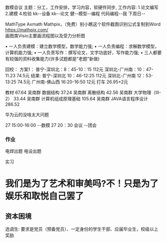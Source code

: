 数模会议
 主题：分工，工作安排，学习内容，软硬件同步,
工作内容:
1.论文编写  
2.建模
4.检验
kk--设备
kk--论文
健--模型--编程
代码编程--我
下周日--

MathType
Axmath
Mathpix，（免费）别小瞧这个软件截图识别公式复制到Word https://mathpix.com/   
画图类Visio主要画流程图以及受力分析图

• 一人负责建模：建立数学模型，数学能力强;
• 一人负责编程：求解数学模型，计算机能力强;
• 一人负责写作：撰写论文，文字功底好，写作能力强;
• 三人都要有较强的资料收集能力(许多试题都是”老题”新做)



回校：
方案1：
普宁-深圳北：8：45-10：15    112元
深圳北-广州南：10：47-11.23  74.5元
结果:
普宁-深圳北    10：46-12:25    112元
深圳北-广州南  12：53-13:25    74.5元
广州南-佛山西  16:20-16:50     12元
打车                          26.95+2元


教材
67.64	吴南群 数据结构
37.24	吴南群 离散结构
42.56	吴南群 大学物理（III-2）
33.44	吴南群 计算机组成原理基础
105.64	吴南群 JAVA语言程序设计
286.52	


华为云的没啥太大问题



27 15:00-16:00  --数模
27 20：30 会议   --团会

### 作业
电焊出题
电设出题

实习



# 我们是为了艺术和审美吗?不！只是为了娱乐和取悦自己罢了

## 资本困境 


选调生:
要求是党员（预备党员）、一定身份的学生干部、应届毕业生，校级以上奖励

